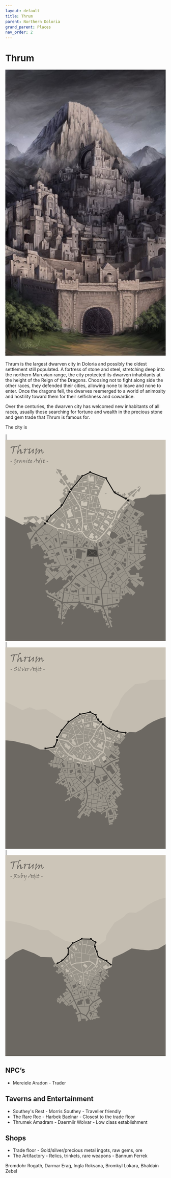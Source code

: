 ```yaml
---
layout: default
title: Thrum
parent: Northern Doloria
grand_parent: Places
nav_order: 2
---
```


# Thrum

![](/img/thrum.jpg)

Thrum is the largest dwarven city in Doloria and possibly the oldest settlement still populated. A fortress of stone and steel, stretching deep into the northern Muruvian range, the city protected its dwarven inhabitants at the height of the Reign of the Dragons. Choosing not to fight along side the other races, they defended their cities, allowing none to leave and none to enter. Once the dragons fell, the dwarves reemerged to a world of animosity and hostility toward them for their selfishness and cowardice.

Over the centuries, the dwarven city has welcomed new inhabitants of all races, usually those searching for fortune and wealth in the precious stone and gem trade that Thrum is famous for.

The city is 

| ![](/img/thrum_granite.png) | ![](/img/thrum_silver.png)| ![](/img/thrum_ruby.png)

## NPC’s

* Mereiele Aradon - Trader

## Taverns and Entertainment

* Southey's Rest - Morris Southey - Traveller friendly
* The Rare Roc - Harbek Baelnar - Closest to the trade floor
* Thrumek Amadram - Daermiir Wolvar - Low class establishment

## Shops

* Trade floor - Gold/silver/precious metal ingots, raw gems, ore
* The Artifactory - Relics, trinkets, rare weapons - Bannum Ferrek

Bromdohr Rogath, Darmar Erag, Ingla Roksana, Bromkyl Lokara, Bhaldain Zebel